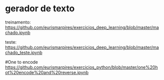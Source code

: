 # gerador de texto
treinamento: https://github.com/eurismarpires/exercicios_deep_learning/blob/master/machado.ipynb

teste: https://github.com/eurismarpires/exercicios_deep_learning/blob/master/machado_teste.ipynb

#One to encode
https://github.com/eurismarpires/exercicios_python/blob/master/one%20hot%20encode%20and%20reverse.ipynb
